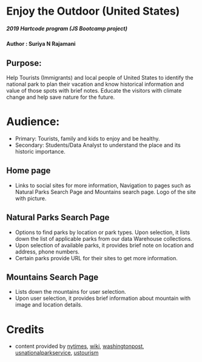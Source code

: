 # Enjoy the Outdoor (United States)
##### 2019 Hartcode program (JS Bootcamp project)
#### Author : Suriya N Rajamani

## Purpose:
Help Tourists (Immigrants) and local people of United States to identify the national park to plan their vacation and know historical information and value of those spots with brief notes.
Educate the visitors with climate change and help save nature for the future.

# Audience:
- Primary: Tourists, family and  kids to enjoy and be healthy.
- Secondary: Students/Data Analyst to understand the place and its historic importance.

## Home page
- Links to social sites for more information, Navigation to pages such as Natural Parks Search Page and Mountains search page. Logo of the site with picture.

## Natural Parks Search Page
- Options to find parks by location or park types. Upon selection, it lists down the list of applicable parks from our data Warehouse collections.
- Upon selection of available parks, it provides brief note on location and address, phone numbers.
- Certain parks provide URL for their sites to get more information.

## Mountains Search Page
- Lists down the mountains for user selection.
- Upon user selection, it provides brief information about mountain with image and location details.

# Credits
- content provided by [nytimes](https://www.nytimes.com), [wiki](http://www.wiki.com), [washingtonpost](https://www.washingtonpost.com),  [usnationalparkservice](https://www.nps.gov/index.htm), [ustourism](https://www.visittheusa.com/)